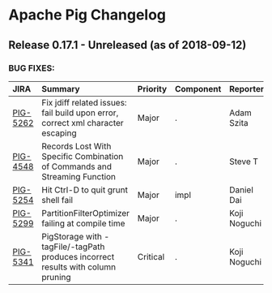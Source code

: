 
<!---
# Licensed to the Apache Software Foundation (ASF) under one
# or more contributor license agreements.  See the NOTICE file
# distributed with this work for additional information
# regarding copyright ownership.  The ASF licenses this file
# to you under the Apache License, Version 2.0 (the
# "License"); you may not use this file except in compliance
# with the License.  You may obtain a copy of the License at
#
#     http://www.apache.org/licenses/LICENSE-2.0
#
# Unless required by applicable law or agreed to in writing, software
# distributed under the License is distributed on an "AS IS" BASIS,
# WITHOUT WARRANTIES OR CONDITIONS OF ANY KIND, either express or implied.
# See the License for the specific language governing permissions and
# limitations under the License.
-->
# Apache Pig Changelog

## Release 0.17.1 - Unreleased (as of 2018-09-12)



### BUG FIXES:

| JIRA | Summary | Priority | Component | Reporter | Contributor |
|:---- |:---- | :--- |:---- |:---- |:---- |
| [PIG-5262](https://issues.apache.org/jira/browse/PIG-5262) | Fix jdiff related issues: fail build upon error, correct xml character escaping |  Major | . | Adam Szita | Adam Szita |
| [PIG-4548](https://issues.apache.org/jira/browse/PIG-4548) | Records Lost With Specific Combination of Commands and Streaming Function |  Major | . | Steve T | Koji Noguchi |
| [PIG-5254](https://issues.apache.org/jira/browse/PIG-5254) | Hit Ctrl-D to quit grunt shell fail |  Major | impl | Daniel Dai | Weijun Qian |
| [PIG-5299](https://issues.apache.org/jira/browse/PIG-5299) | PartitionFilterOptimizer failing at compile time |  Major | . | Koji Noguchi | Koji Noguchi |
| [PIG-5341](https://issues.apache.org/jira/browse/PIG-5341) | PigStorage with -tagFile/-tagPath produces incorrect results with column pruning |  Critical | . | Koji Noguchi | Koji Noguchi |


